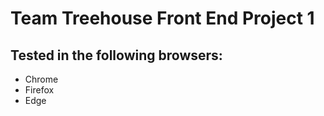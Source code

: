# Team Treehouse Front End Project 1

## Tested in the following browsers:
* Chrome
* Firefox
* Edge
